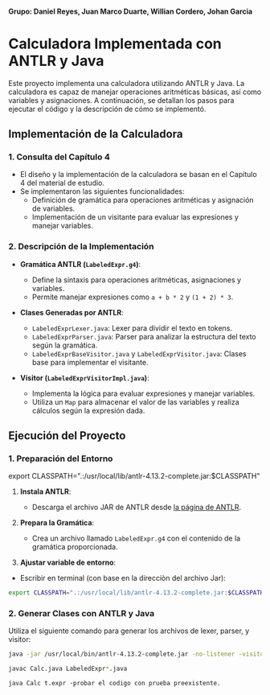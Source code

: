 #### Grupo: Daniel Reyes, Juan Marco Duarte, Willian Cordero, Johan Garcia

# Calculadora Implementada con ANTLR y Java

Este proyecto implementa una calculadora utilizando ANTLR y Java. La calculadora es capaz de manejar operaciones aritméticas básicas, así como variables y asignaciones. A continuación, se detallan los pasos para ejecutar el código y la descripción de cómo se implementó.

## Implementación de la Calculadora

### 1. Consulta del Capítulo 4

- El diseño y la implementación de la calculadora se basan en el Capítulo 4 del material de estudio.
- Se implementaron las siguientes funcionalidades:
  - Definición de gramática para operaciones aritméticas y asignación de variables.
  - Implementación de un visitante para evaluar las expresiones y manejar variables.

### 2. Descripción de la Implementación

- **Gramática ANTLR (`LabeledExpr.g4`)**:
  - Define la sintaxis para operaciones aritméticas, asignaciones y variables.
  - Permite manejar expresiones como `a + b * 2` y `(1 + 2) * 3`.

- **Clases Generadas por ANTLR**:
  - `LabeledExprLexer.java`: Lexer para dividir el texto en tokens.
  - `LabeledExprParser.java`: Parser para analizar la estructura del texto según la gramática.
  - `LabeledExprBaseVisitor.java` y `LabeledExprVisitor.java`: Clases base para implementar el visitante.

- **Visitor (`LabeledExprVisitorImpl.java`)**:
  - Implementa la lógica para evaluar expresiones y manejar variables.
  - Utiliza un `Map` para almacenar el valor de las variables y realiza cálculos según la expresión dada.

## Ejecución del Proyecto

### 1. Preparación del Entorno
export CLASSPATH=".:/usr/local/lib/antlr-4.13.2-complete.jar:$CLASSPATH"

1. **Instala ANTLR**:
   - Descarga el archivo JAR de ANTLR desde [la página de ANTLR](https://www.antlr.org/download.html).

2. **Prepara la Gramática**:
   - Crea un archivo llamado `LabeledExpr.g4` con el contenido de la gramática proporcionada.

3. **Ajustar variable de entorno**:
  - Escribir en terminal (con base en la direcciòn del archivo Jar):
```bash
export CLASSPATH=".:/usr/local/lib/antlr-4.13.2-complete.jar:$CLASSPATH"
  ```

### 2. Generar Clases con ANTLR y Java

Utiliza el siguiente comando para generar los archivos de lexer, parser, y visitor:

```bash
java -jar /usr/local/bin/antlr-4.13.2-complete.jar -no-listener -visitor LabeledExpr.g4 # -visitor es requerido!!!

javac Calc.java LabeledExpr*.java

java Calc t.expr ·probar el codigo con prueba preexistente.
